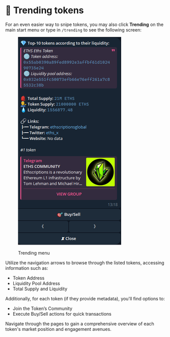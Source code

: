 # 💎 Trending tokens

For an even easier way to snipe tokens, you may also click **Trending** on the main start menu or type in `/trending` to see the following screen:



<figure><img src=".gitbook/assets/image (25).png" alt=""><figcaption><p>Trending menu</p></figcaption></figure>

Utilize the navigation arrows to browse through the listed tokens, accessing information such as:

* Token Address
* Liquidity Pool Address
* Total Supply and Liquidity

Additionally, for each token (if they provide metadata), you'll find options to:

* Join the Token’s Community
* Execute Buy/Sell actions for quick transactions

Navigate through the pages to gain a comprehensive overview of each token's market position and engagement avenues.
